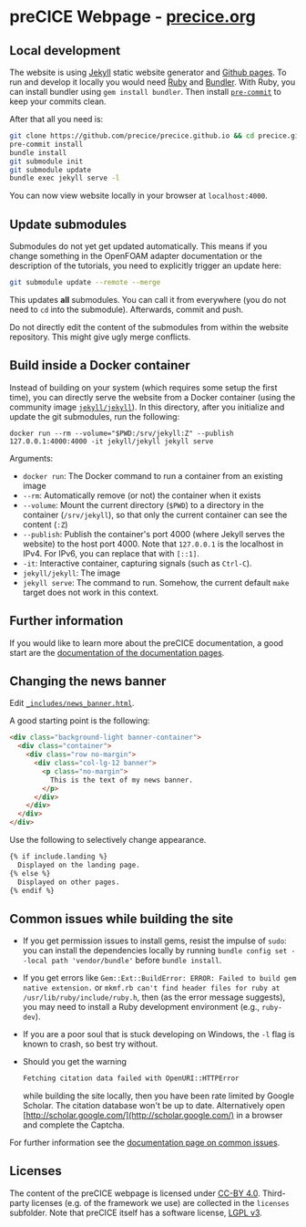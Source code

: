 # preCICE Webpage - [precice.org](https://precice.org/)

## Local development

The website is using [Jekyll](https://jekyllrb.com/) static website generator and [Github pages](https://pages.github.com/).
To run and develop it locally you would need [Ruby](https://www.ruby-lang.org/en/) and [Bundler](https://bundler.io/).
With Ruby, you can install bundler using `gem install bundler`.
Then install [`pre-commit`](https://repology.org/project/python:pre-commit/versions) to keep your commits clean.

After that all you need is:

```bash
git clone https://github.com/precice/precice.github.io && cd precice.github.io
pre-commit install
bundle install
git submodule init
git submodule update
bundle exec jekyll serve -l
```

You can now view website locally in your browser at `localhost:4000`.

## Update submodules

Submodules do not yet get updated automatically. This means if you change something in the OpenFOAM adapter documentation or the description of the tutorials, you need to explicitly trigger an update here:

```bash
git submodule update --remote --merge
```

This updates **all** submodules. You can call it from everywhere (you do not need to `cd` into the submodule).
Afterwards, commit and push.

Do not directly edit the content of the submodules from within the website repository. This might give ugly merge conflicts.

## Build inside a Docker container

Instead of building on your system (which requires some setup the first time), you can directly serve the website from a Docker container (using the community image [`jekyll/jekyll`](https://hub.docker.com/r/jekyll/jekyll)). In this directory, after you initialize and update the git submodules, run the following:

```shell
docker run --rm --volume="$PWD:/srv/jekyll:Z" --publish 127.0.0.1:4000:4000 -it jekyll/jekyll jekyll serve
```

Arguments:

- `docker run`: The Docker command to run a container from an existing image
- `--rm`: Automatically remove (or not) the container when it exists
- `--volume`: Mount the current directory (`$PWD`) to a directory in the container (`/srv/jekyll`), so that only the current container can see the content (`:Z`)
- `--publish`: Publish the container's port 4000 (where Jekyll serves the website) to the host port 4000. Note that `127.0.0.1` is the localhost in IPv4. For IPv6, you can replace that with `[::1]`.
- `-it`: Interactive container, capturing signals (such as `Ctrl-C`).
- `jekyll/jekyll`: The image
- `jekyll serve`: The command to run. Somehow, the current default `make` target does not work in this context.

## Further information

If you would like to learn more about the preCICE documentation, a good start are the [documentation of the documentation pages](https://precice.org/docs-meta-overview.html).

## Changing the news banner

Edit [`_includes/news_banner.html`](_includes/news_banner.html).

A good starting point is the following:

```html
<div class="background-light banner-container">
  <div class="container">
    <div class="row no-margin">
      <div class="col-lg-12 banner">
        <p class="no-margin">
          This is the text of my news banner.
        </p>
      </div>
    </div>
  </div>
</div>
```

Use the following to selectively change appearance.

```html
{% if include.landing %}
  Displayed on the landing page.
{% else %}
  Displayed on other pages.
{% endif %}
```

## Common issues while building the site

* If you get permission issues to install gems, resist the impulse of `sudo`: you can install the dependencies locally by running `bundle config set --local path 'vendor/bundle'` before `bundle install`.

* If you get errors like `Gem::Ext::BuildError: ERROR: Failed to build gem native extension.` or `mkmf.rb can't find header files for ruby at /usr/lib/ruby/include/ruby.h`, then (as the error message suggests), you may need to install a Ruby development environment (e.g., `ruby-dev`).

* If you are a poor soul that is stuck developing on Windows, the `-l` flag is known to crash, so best try without.

* Should you get the warning

    ```bash
    Fetching citation data failed with OpenURI::HTTPError
    ```

    while building the site locally, then you have been rate limited by Google Scholar. The citation database won't be up to date. Alternatively open [http://scholar.google.com/](http://scholar.google.com/) in a browser and complete the Captcha.

For further information see the [documentation page on common issues](https://precice.org/docs-meta-common-issues.html).

## Licenses

The content of the preCICE webpage is licensed under [CC-BY 4.0](https://creativecommons.org/licenses/by/4.0/deed.en). Third-party licenses (e.g. of the framework we use) are collected in the `licenses` subfolder. Note that preCICE itself has a software license, [LGPL v3](https://www.gnu.org/licenses/lgpl-3.0.en.html).
